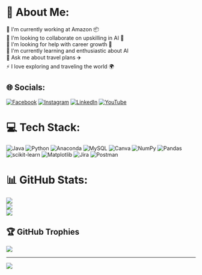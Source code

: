 # 💫 About Me:
🔭 I'm currently working at Amazon 📦  <br>👯 I'm looking to collaborate on upskilling in AI 🤖  <br>🤝 I'm looking for help with career growth 🚀  <br>🌱 I'm currently learning and enthusiastic about AI  <br>💬 Ask me about travel plans ✈️  <br>⚡ I love exploring and traveling the world 🌍


## 🌐 Socials:
[![Facebook](https://img.shields.io/badge/Facebook-%231877F2.svg?logo=Facebook&logoColor=white)](https://facebook.com/https://www.facebook.com/ruthran.revanth) [![Instagram](https://img.shields.io/badge/Instagram-%23E4405F.svg?logo=Instagram&logoColor=white)](https://instagram.com/https://www.instagram.com/ruthran_revanth/) [![LinkedIn](https://img.shields.io/badge/LinkedIn-%230077B5.svg?logo=linkedin&logoColor=white)](https://linkedin.com/in/https://www.linkedin.com/in/revanth-s-629a84190/) [![YouTube](https://img.shields.io/badge/YouTube-%23FF0000.svg?logo=YouTube&logoColor=white)](https://youtube.com/@https://www.youtube.com/channel/UC6xuKI9U5lZ2YQjOzQbjZsA) 

# 💻 Tech Stack:
![Java](https://img.shields.io/badge/java-%23ED8B00.svg?style=for-the-badge&logo=openjdk&logoColor=white) ![Python](https://img.shields.io/badge/python-3670A0?style=for-the-badge&logo=python&logoColor=ffdd54) ![Anaconda](https://img.shields.io/badge/Anaconda-%2344A833.svg?style=for-the-badge&logo=anaconda&logoColor=white) ![MySQL](https://img.shields.io/badge/mysql-%2300000f.svg?style=for-the-badge&logo=mysql&logoColor=white) ![Canva](https://img.shields.io/badge/Canva-%2300C4CC.svg?style=for-the-badge&logo=Canva&logoColor=white) ![NumPy](https://img.shields.io/badge/numpy-%23013243.svg?style=for-the-badge&logo=numpy&logoColor=white) ![Pandas](https://img.shields.io/badge/pandas-%23150458.svg?style=for-the-badge&logo=pandas&logoColor=white) ![scikit-learn](https://img.shields.io/badge/scikit--learn-%23F7931E.svg?style=for-the-badge&logo=scikit-learn&logoColor=white) ![Matplotlib](https://img.shields.io/badge/Matplotlib-%23ffffff.svg?style=for-the-badge&logo=Matplotlib&logoColor=black) ![Jira](https://img.shields.io/badge/jira-%230A0FFF.svg?style=for-the-badge&logo=jira&logoColor=white) ![Postman](https://img.shields.io/badge/Postman-FF6C37?style=for-the-badge&logo=postman&logoColor=white)
# 📊 GitHub Stats:
![](https://github-readme-stats.vercel.app/api?username=Ruthran17&theme=radical&hide_border=false&include_all_commits=true&count_private=false)<br/>
![](https://github-readme-streak-stats.herokuapp.com/?user=Ruthran17&theme=radical&hide_border=false)<br/>
![](https://github-readme-stats.vercel.app/api/top-langs/?username=Ruthran17&theme=radical&hide_border=false&include_all_commits=true&count_private=false&layout=compact)

## 🏆 GitHub Trophies
![](https://github-profile-trophy.vercel.app/?username=Ruthran17&theme=radical&no-frame=false&no-bg=false&margin-w=4)

---
[![](https://visitcount.itsvg.in/api?id=Ruthran17&icon=0&color=0)](https://visitcount.itsvg.in)

<!-- Proudly created with GPRM ( https://gprm.itsvg.in ) -->
